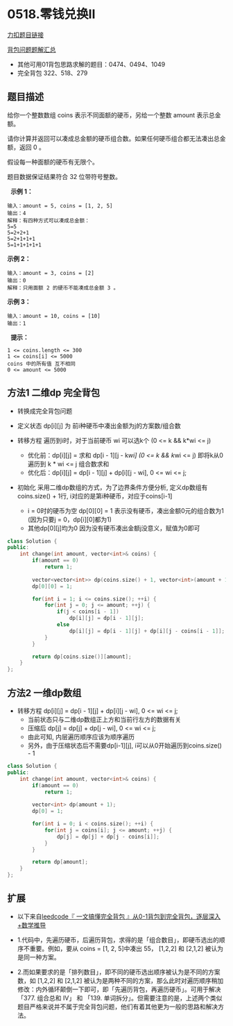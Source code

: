 <p id="零钱兑换二"></p>

# 0518.零钱兑换II    

[力扣题目链接](https://leetcode.cn/problems/coin-change-2/)   

[背包问题题解汇总](https://leetcode.cn/problems/target-sum/solution/by-flix-rkb5/)

* 其他可用01背包思路求解的题目：0474、0494、1049
* 完全背包 322、518、279


## 题目描述  

给你一个整数数组 coins 表示不同面额的硬币，另给一个整数 amount 表示总金额。

请你计算并返回可以凑成总金额的硬币组合数。如果任何硬币组合都无法凑出总金额，返回 0 。

假设每一种面额的硬币有无限个。 

题目数据保证结果符合 32 位带符号整数。

 
**示例 1：**

    输入：amount = 5, coins = [1, 2, 5]
    输出：4
    解释：有四种方式可以凑成总金额：
    5=5
    5=2+2+1
    5=2+1+1+1
    5=1+1+1+1+1

**示例 2：**

    输入：amount = 3, coins = [2]
    输出：0
    解释：只用面额 2 的硬币不能凑成总金额 3 。

**示例 3：**

    输入：amount = 10, coins = [10] 
    输出：1
 
**提示：**

    1 <= coins.length <= 300
    1 <= coins[i] <= 5000
    coins 中的所有值 互不相同  
    0 <= amount <= 5000  


## 方法1 二维dp 完全背包  

* 转换成完全背包问题  
* 定义状态  dp[i][j] 为 前i种硬币中凑出金额为j的方案数/组合数  

* 转移方程 遍历到i时，对于当前硬币 wi 可以选k个 (0 <= k && k*wi <= j)
    * 优化前：dp[i][j] = 求和 dp[i - 1][j - k*wi]  (0 <= k && k*wi <= j) 即将k从0遍历到 k * wi <= j 组合数求和  
    * 优化后：dp[i][j] = dp[i - 1][j] + dp[i][j - wi], 0 <= wi <= j;
    
* 初始化 采用二维dp数组的方式，为了边界条件方便分析, 定义dp数组有coins.size() + 1行, i对应的是第i种硬币，对应于coins[i-1]  
    * i = 0时的硬币为空  dp[0][0] = 1 表示没有硬币，凑出金额0元的组合数为1  (因为只要j = 0，dp[i][0]都为1)
    * 其他dp[0][j]均为0  因为没有硬币凑出金额j没意义，赋值为0即可 

```cpp
class Solution {
public:
    int change(int amount, vector<int>& coins) {
        if(amount == 0)
            return 1;
        
        vector<vector<int>> dp(coins.size() + 1, vector<int>(amount + 1));
        dp[0][0] = 1;

        for(int i = 1; i <= coins.size(); ++i) {
            for(int j = 0; j <= amount; ++j) {
                if(j < coins[i - 1])
                    dp[i][j] = dp[i - 1][j];
                else
                    dp[i][j] = dp[i - 1][j] + dp[i][j - coins[i - 1]];
            }
        }

        return dp[coins.size()][amount];
    }
};
```




## 方法2 一维dp数组  

* 转移方程 dp[i][j] = dp[i - 1][j] + dp[i][j - wi], 0 <= wi <= j;
    * 当前状态只与二维dp数组正上方和当前行左方的数据有关  
    * 压缩后 dp[j] = dp[j] + dp[j - wi], 0 <= wi <= j;
    * 由此可知, 内层遍历顺序应该为顺序遍历 
    * 另外，由于压缩状态后不需要dp[i-1][j], i可以从0开始遍历到coins.size() - 1 


```cpp
class Solution {
public:
    int change(int amount, vector<int>& coins) {
        if(amount == 0)
            return 1;
        
        vector<int> dp(amount + 1);
        dp[0] = 1;

        for(int i = 0; i < coins.size(); ++i) {
            for(int j = coins[i]; j <= amount; ++j) {
                dp[j] = dp[j] + dp[j - coins[i]];
            }
        }

        return dp[amount];
    }
};
```

## 扩展  

* 以下来自[leedcode『 一文搞懂完全背包 』从0-1背包到完全背包，逐层深入+数学推导](https://leetcode.cn/problems/coin-change-2/solution/by-flix-e1vv/)

* 1.代码中，先遍历硬币，后遍历背包，求得的是「组合数目」，即硬币选出的顺序不重要。例如，要从 coins = [1, 2, 5]中凑出 55， [1,2,2] 和 [2,1,2] 被认为是同一种方案。
* 2.而如果要求的是「排列数目」，即不同的硬币选出顺序被认为是不同的方案数，如 [1,2,2] 和 [2,1,2] 被认为是两种不同的方案，那么此时对遍历顺序稍加修改：内外循环颠倒一下即可，即「先遍历背包，再遍历硬币」。可用于解决 「377. 组合总和 Ⅳ」 和 「139. 单词拆分」。但需要注意的是，上述两个类似题目严格来说并不属于完全背包问题，他们有着其他更为一般的思路和解决方法。



